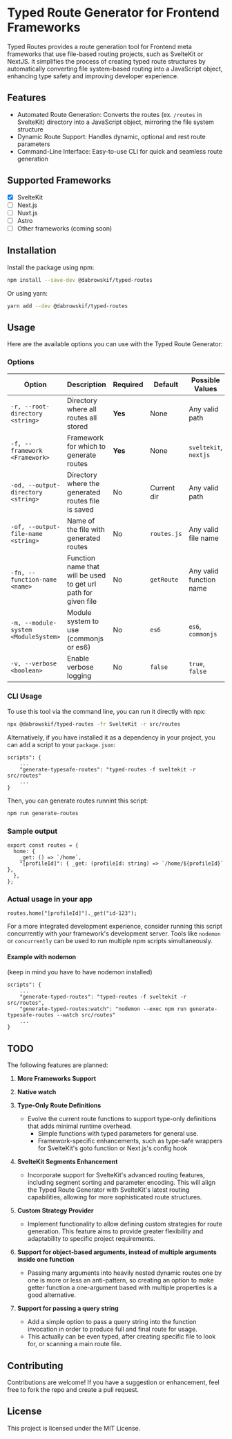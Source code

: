 # Typed Route Generator for Frontend Frameworks

Typed Routes provides a route generation tool for Frontend meta frameworks that use file-based routing projects, such as SvelteKit or NextJS. It simplifies the process of creating typed route structures by automatically converting file system-based routing into a JavaScript object, enhancing type safety and improving developer experience.

## Features

- Automated Route Generation: Converts the routes (ex. `/routes` in SvelteKit) directory into a JavaScript object, mirroring the file system structure
- Dynamic Route Support: Handles dynamic, optional and rest route parameters
- Command-Line Interface: Easy-to-use CLI for quick and seamless route generation

## Supported Frameworks

- [x] SvelteKit
- [ ] Next.js
- [ ] Nuxt.js
- [ ] Astro
- [ ] Other frameworks (coming soon)

## Installation

Install the package using npm:

```bash
npm install --save-dev @dabrowskif/typed-routes
```

Or using yarn:

```bash
yarn add --dev @dabrowskif/typed-routes
```

## Usage

Here are the available options you can use with the Typed Route Generator:

### Options

| Option                          | Description                                            | Required | Default     | Possible Values         |
|---------------------------------|--------------------------------------------------------|----------|-------------|-------------------------|
| `-r, --root-directory <string>` | Directory where all routes all stored                | **Yes**  | None        | Any valid path          |
| `-f, --framework <Framework>`   | Framework for which to generate routes                | **Yes**  | None        | `sveltekit`, `nextjs`   |
| `-od, --output-directory <string>` | Directory where the generated routes file is saved | No       | Current dir | Any valid path          |
| `-of, --output-file-name <string>` | Name of the file with generated routes             | No       | `routes.js` | Any valid file name     |
| `-fn, --function-name <name>`   | Function name that will be used to get url path for given file | No       | `getRoute`  | Any valid function name |
| `-m, --module-system <ModuleSystem>` | Module system to use (commonjs or es6)            | No       | `es6`       | `es6`, `commonjs`       |
| `-v, --verbose <boolean>`       | Enable verbose logging                                | No       | `false`     | `true`, `false`         |

### CLI Usage

To use this tool via the command line, you can run it directly with npx:

```bash
npx @dabrowskif/typed-routes -fr SvelteKit -r src/routes
```

Alternatively, if you have installed it as a dependency in your project, you can add a script to your `package.json`:

```
scripts": {
    ...
    "generate-typesafe-routes": "typed-routes -f sveltekit -r src/routes"
    ...
}
```

Then, you can generate routes runnint this script:

```bash
npm run generate-routes
```

### Sample output

```
export const routes = {
  home: {
    _get: () => `/home`,
    "[profileId]": { _get: (profileId: string) => `/home/${profileId}` },
  },
};
```

### Actual usage in your app

```
routes.home["[profileId]"]._get("id-123");
```

For a more integrated development experience, consider running this script concurrently with your framework's development server. Tools like `nodemon` or `concurrently` can be used to run multiple npm scripts simultaneously.

#### Example with nodemon

(keep in mind you have to have nodemon installed)

```
scripts": {
    ...
    "generate-typed-routes": "typed-routes -f sveltekit -r src/routes",
    "generate-typed-routes:watch": "nodemon --exec npm run generate-typesafe-routes --watch src/routes"
    ...
}
```

## TODO

The following features are planned:

1. **More Frameworks Support**

2. **Native watch**

3. **Type-Only Route Definitions**

   - Evolve the current route functions to support type-only definitions that adds minimal runtime overhead.
     - Simple functions with typed parameters for general use.
     - Framework-specific enhancements, such as type-safe wrappers for SvelteKit's goto function or Next.js's config hook

4. **SvelteKit Segments Enhancement**

   - Incorporate support for SvelteKit's advanced routing features, including segment sorting and parameter encoding. This will align the Typed Route Generator with SvelteKit's latest routing capabilities, allowing for more sophisticated route structures.

5. **Custom Strategy Provider**

   - Implement functionality to allow defining custom strategies for route generation. This feature aims to provide greater flexibility and adaptability to specific project requirements.

6. **Support for object-based arguments, instead of multiple arguments inside one function**

   - Passing many arguments into heavily nested dynamic routes one by one is more or less an anti-pattern, so creating an option to make getter function a one-argument based with multiple properties is a good alternative.

7. **Support for passing a query string**
   - Add a simple option to pass a query string into the function invocation in order to produce full and final route for usage.
   - This actually can be even typed, after creating specific file to look for, or scanning a main route file.

## Contributing

Contributions are welcome! If you have a suggestion or enhancement, feel free to fork the repo and create a pull request.

## License

This project is licensed under the MIT License.
